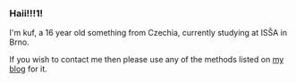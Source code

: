 ### Haii!!!1!

I'm kuf, a 16 year old something from Czechia, currently studying at ISŠA in Brno.

If you wish to contact me then please use any of the methods listed on [my blog](https://www.kufd00m.xyz/contact) for it.

